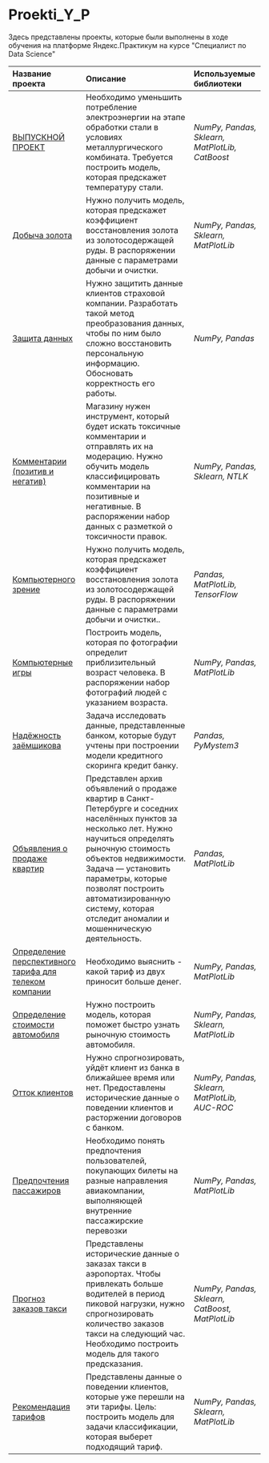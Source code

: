 # Proekti_Y_P
Здесь представлены проекты, которые были выполнены в ходе обучения на платформе Яндекс.Практикум на курсе "Специалист по Data Science"


| Название проекта | Описание | Используемые библиотеки | 
| :---------------------- | :---------------------- | :---------------------- |
| [ВЫПУСКНОЙ ПРОЕКТ](ВЫПУСКНОЙ_ПРОЕКТ) | Необходимо уменьшить потребление электроэнергии на этапе обработки стали в условиях металлургического комбината. Требуется построить модель, которая предскажет температуру стали.| *NumPy, Pandas, Sklearn, MatPlotLib, CatBoost* |
| [Добыча золота](Добыча_золота) | Нужно получить модель, которая предскажет коэффициент восстановления золота из золотосодержащей руды. В распоряжении данные с параметрами добычи и очистки.| *NumPy, Pandas, Sklearn, MatPlotLib* |
| [Защита данных](Защита_данных) | Нужно защитить данные клиентов страховой компании. Разработать такой метод преобразования данных, чтобы по ним было сложно восстановить персональную информацию. Обосновать корректность его работы.| *NumPy, Pandas* |
| [Комментарии (позитив и негатив)](Комментарии_(позитив_и_негатив)) | Магазину нужен инструмент, который будет искать токсичные комментарии и отправлять их на модерацию. Нужно обучить модель классифицировать комментарии на позитивные и негативные. В распоряжении набор данных с разметкой о токсичности правок.| *NumPy, Pandas, Sklearn, NTLK* |
| [Компьютерного зрение](Компьютерного_зрение) | Нужно получить модель, которая предскажет коэффициент восстановления золота из золотосодержащей руды. В распоряжении данные с параметрами добычи и очистки..| *Pandas, MatPlotLib, TensorFlow* |
| [Компьютерные игры](Компьютерные_игры) | Построить модель, которая по фотографии определит приблизительный возраст человека. В распоряжении набор фотографий людей с указанием возраста.| *NumPy, Pandas, MatPlotLib* |
| [Надёжность заёмщикова](Надёжность_заёмщикова) | Задача исследовать данные, представленные банком, которые будут учтены при построении модели кредитного скоринга кредит банку.| *Pandas, PyMystem3* |
| [Объявления о продаже квартир](Объявления_о_продаже_квартир) | Представлен архив объявлений о продаже квартир в Санкт-Петербурге и соседних населённых пунктов за несколько лет. Нужно научиться определять рыночную стоимость объектов недвижимости. Задача — установить параметры, которые позволят построить автоматизированную систему, которая отследит аномалии и мошенническую деятельность.| *Pandas, MatPlotLib* |
| [Определение перспективного тарифа для телеком компании](Определение_перспективного_тарифа_для_телеком_компании) | Необходимо выяснить - какой тариф из двух приносит больше денег.| *NumPy, Pandas, MatPlotLib* |
| [Определение стоимости автомобиля](Определение_стоимости_автомобиля) | Нужно построить модель, которая поможет быстро узнать рыночную стоимость автомобиля.| *NumPy, Pandas, Sklearn, MatPlotLib* |
| [Отток клиентов](Отток_клиентов) | Нужно спрогнозировать, уйдёт клиент из банка в ближайшее время или нет. Предоставлены исторические данные о поведении клиентов и расторжении договоров с банком.| *NumPy, Pandas, Sklearn, MatPlotLib, AUC-ROC* |
| [Предпочтения пассажиров](Предпочтения_пассажиров) | Необходимо понять предпочтения пользователей, покупающих билеты на разные направления авиакомпании, выполняющей внутренние пассажирские перевозки| *NumPy, Pandas, MatPlotLib* |
| [Прогноз заказов такси](Прогноз_заказов_такси) | Представлены исторические данные о заказах такси в аэропортах. Чтобы привлекать больше водителей в период пиковой нагрузки, нужно спрогнозировать количество заказов такси на следующий час. Необходимо построить модель для такого предсказания.| *NumPy, Pandas, Sklearn, CatBoost, MatPlotLib* |
| [Рекомендация тарифов](Рекомендация_тарифов) | Представлены данные о поведении клиентов, которые уже перешли на эти тарифы. Цель: построить модель для задачи классификации, которая выберет подходящий тариф.| *NumPy, Pandas, Sklearn, MatPlotLib* |
